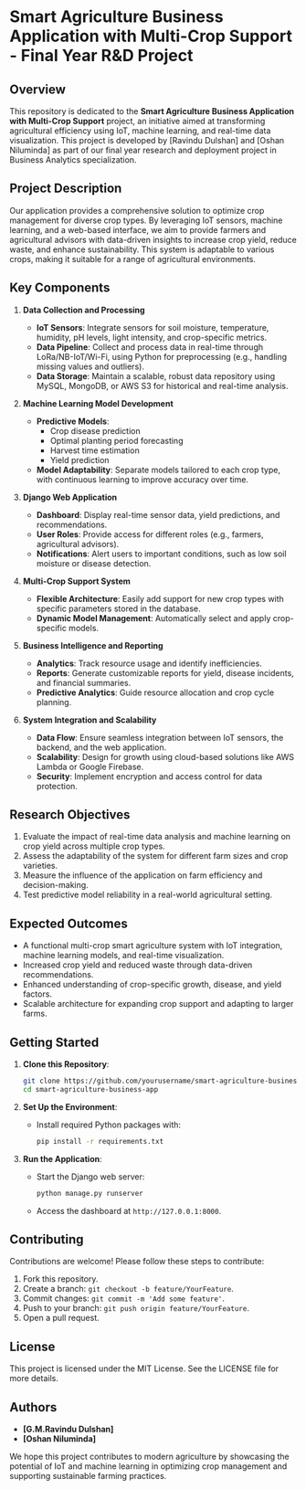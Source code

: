 # Smart Agriculture Business Application with Multi-Crop Support - Final Year R&D Project

## Overview
This repository is dedicated to the **Smart Agriculture Business Application with Multi-Crop Support** project, an initiative aimed at transforming agricultural efficiency using IoT, machine learning, and real-time data visualization. This project is developed by [Ravindu Dulshan] and [Oshan Niluminda] as part of our final year research and deployment project in Business Analytics specialization.

## Project Description
Our application provides a comprehensive solution to optimize crop management for diverse crop types. By leveraging IoT sensors, machine learning, and a web-based interface, we aim to provide farmers and agricultural advisors with data-driven insights to increase crop yield, reduce waste, and enhance sustainability. This system is adaptable to various crops, making it suitable for a range of agricultural environments.

## Key Components
1. **Data Collection and Processing**
   - **IoT Sensors**: Integrate sensors for soil moisture, temperature, humidity, pH levels, light intensity, and crop-specific metrics.
   - **Data Pipeline**: Collect and process data in real-time through LoRa/NB-IoT/Wi-Fi, using Python for preprocessing (e.g., handling missing values and outliers).
   - **Data Storage**: Maintain a scalable, robust data repository using MySQL, MongoDB, or AWS S3 for historical and real-time analysis.

2. **Machine Learning Model Development**
   - **Predictive Models**:
     - Crop disease prediction
     - Optimal planting period forecasting
     - Harvest time estimation
     - Yield prediction
   - **Model Adaptability**: Separate models tailored to each crop type, with continuous learning to improve accuracy over time.

3. **Django Web Application**
   - **Dashboard**: Display real-time sensor data, yield predictions, and recommendations.
   - **User Roles**: Provide access for different roles (e.g., farmers, agricultural advisors).
   - **Notifications**: Alert users to important conditions, such as low soil moisture or disease detection.

4. **Multi-Crop Support System**
   - **Flexible Architecture**: Easily add support for new crop types with specific parameters stored in the database.
   - **Dynamic Model Management**: Automatically select and apply crop-specific models.

5. **Business Intelligence and Reporting**
   - **Analytics**: Track resource usage and identify inefficiencies.
   - **Reports**: Generate customizable reports for yield, disease incidents, and financial summaries.
   - **Predictive Analytics**: Guide resource allocation and crop cycle planning.

6. **System Integration and Scalability**
   - **Data Flow**: Ensure seamless integration between IoT sensors, the backend, and the web application.
   - **Scalability**: Design for growth using cloud-based solutions like AWS Lambda or Google Firebase.
   - **Security**: Implement encryption and access control for data protection.

## Research Objectives
1. Evaluate the impact of real-time data analysis and machine learning on crop yield across multiple crop types.
2. Assess the adaptability of the system for different farm sizes and crop varieties.
3. Measure the influence of the application on farm efficiency and decision-making.
4. Test predictive model reliability in a real-world agricultural setting.

## Expected Outcomes
- A functional multi-crop smart agriculture system with IoT integration, machine learning models, and real-time visualization.
- Increased crop yield and reduced waste through data-driven recommendations.
- Enhanced understanding of crop-specific growth, disease, and yield factors.
- Scalable architecture for expanding crop support and adapting to larger farms.

## Getting Started
1. **Clone this Repository**:
   ```bash
   git clone https://github.com/yourusername/smart-agriculture-business-app.git
   cd smart-agriculture-business-app
   ```

2. **Set Up the Environment**:
   - Install required Python packages with:
     ```bash
     pip install -r requirements.txt
     ```

3. **Run the Application**:
   - Start the Django web server:
     ```bash
     python manage.py runserver
     ```
   - Access the dashboard at `http://127.0.0.1:8000`.

## Contributing
Contributions are welcome! Please follow these steps to contribute:
1. Fork this repository.
2. Create a branch: `git checkout -b feature/YourFeature`.
3. Commit changes: `git commit -m 'Add some feature'`.
4. Push to your branch: `git push origin feature/YourFeature`.
5. Open a pull request.

## License
This project is licensed under the MIT License. See the LICENSE file for more details.

## Authors
- **[G.M.Ravindu Dulshan]**
- **[Oshan Niluminda]**

We hope this project contributes to modern agriculture by showcasing the potential of IoT and machine learning in optimizing crop management and supporting sustainable farming practices.

